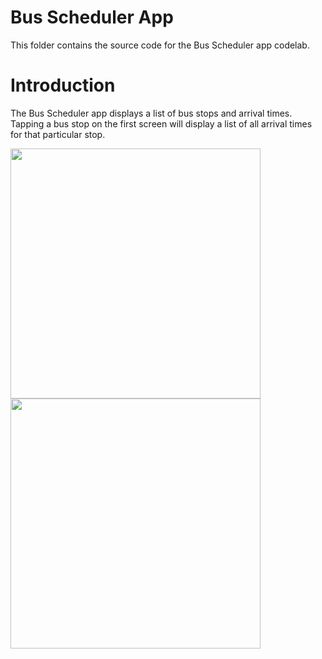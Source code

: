 # Bus Scheduler App

This folder contains the source code for the Bus Scheduler app codelab.

# Introduction
The Bus Scheduler app displays a list of bus stops and arrival times. Tapping a bus stop on the first screen will display a list of all arrival times for that particular stop.

<p align="left">
<img src="https://user-images.githubusercontent.com/100610668/185914421-fdfb46fc-e65f-4abc-ac19-784a69dd17ee.jpeg" width=400/>
<img src="https://user-images.githubusercontent.com/100610668/185914507-230fbf61-4418-46b2-b8ac-4ccec7ce31c7.jpeg" width=400/>
</p>
